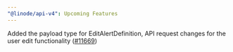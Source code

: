 ```yaml
---
"@linode/api-v4": Upcoming Features
---
```


Added the payload type for EditAlertDefinition, API request changes for the user edit functionality ([#11669](https://github.com/linode/manager/pull/11669))
